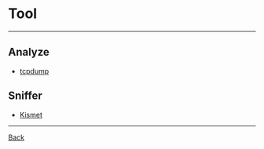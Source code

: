 # Tool

---

## Analyze

- [tcpdump](https://www.tcpdump.org/)

## Sniffer

- [Kismet](https://www.kismetwireless.net/)

---

[Back](./../readme.md)
